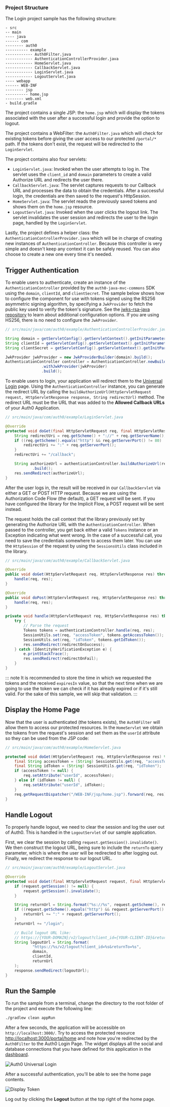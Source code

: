### Project Structure

The Login project sample has the following structure:

```text
- src
-- main
---- java
------ com
-------- auth0
---------- example
------------ Auth0Filter.java
------------ AuthenticationControllerProvider.java
------------ HomeServlet.java
------------ CallbackServlet.java
------------ LoginServlet.java
------------ LogoutServlet.java
---- webapp
------ WEB-INF
-------- jsp
---------- home.jsp
-------- web.xml
- build.gradle
```

The project contains a single JSP: the `home.jsp` which will display the tokens associated with the user after a successful login and provide the option to logout.

The project contains a WebFilter: the `Auth0Filter.java` which will check for existing tokens before giving the user access to our protected `/portal/*` path. If the tokens don't exist, the request will be redirected to the `LoginServlet`.

The project contains also four servlets:
- `LoginServlet.java`: Invoked when the user attempts to log in. The servlet uses the `client_id` and `domain` parameters to create a valid Authorize URL and redirects the user there.
- `CallbackServlet.java`: The servlet captures requests to our Callback URL and processes the data to obtain the credentials. After a successful login, the credentials are then saved to the request's HttpSession.
- `HomeServlet.java`: The servlet reads the previously saved tokens and shows them on the `home.jsp` resource.
- `LogoutServlet.java`: Invoked when the user clicks the logout link. The servlet invalidates the user session and redirects the user to the login page, handled by the `LoginServlet`.

Lastly, the project defines a helper class: the `AuthenticationControllerProvider.java` which will be in charge of creating new instances of `AuthenticationController`. Because this controller is very simple and doesn't keep any context it can be safely reused. You can also choose to create a new one every time it's needed.

## Trigger Authentication

To enable users to authenticate, create an instance of the `AuthenticationController` provided by the `auth0-java-mvc-commons` SDK using the `domain`, `clientId`, and `clientSecret`.  The sample below shows how to configure the component for use with tokens signed using the RS256 asymmetric signing algorithm, by specifying a `JwkProvider` to fetch the public key used to verify the token's signature. See the [jwks-rsa-java repository](https://github.com/auth0/jwks-rsa-java) to learn about additional configuration options. If you are using HS256, there is no need to configure the `JwkProvider`. 

```java
// src/main/java/com/auth0/example/AuthenticationControllerProvider.java

String domain = getServletConfig().getServletContext().getInitParameter("com.auth0.domain");
String clientId = getServletConfig().getServletContext().getInitParameter("com.auth0.clientId");
String clientSecret = getServletConfig().getServletContext().getInitParameter("com.auth0.clientSecret");

JwkProvider jwkProvider = new JwkProviderBuilder(domain).build();
AuthenticationController controller = AuthenticationController.newBuilder(domain, clientId, clientSecret)
                .withJwkProvider(jwkProvider)
                .build();
```

To enable users to login, your application will redirect them to the [Universal Login](https://auth0.com/docs/universal-login) page. Using the `AuthenticationController` instance, you can generate the redirect URL by calling the `buildAuthorizeUrl(HttpServletRequest request, HttpServletResponse response, String redirectUrl)` method. The redirect URL must be the URL that was added to the **Allowed Callback URLs** of your Auth0 Application.

```java
// src/main/java/com/auth0/example/LoginServlet.java

@Override
protected void doGet(final HttpServletRequest req, final HttpServletResponse res) throws ServletException, IOException {
    String redirectUri = req.getScheme() + "://" + req.getServerName();
    if ((req.getScheme().equals("http") && req.getServerPort() != 80) || (req.getScheme().equals("https") && req.getServerPort() != 443)) {
        redirectUri += ":" + req.getServerPort();
    }
    redirectUri += "/callback";

    String authorizeUrl = authenticationController.buildAuthorizeUrl(req, res, redirectUri)
            .build();
    res.sendRedirect(authorizeUrl);
}
```

After the user logs in, the result will be received in our `CallbackServlet` via either a GET or POST HTTP request. Because we are using the Authorization Code Flow (the default), a GET request will be sent. If you have configured the library for the Implicit Flow, a POST request will be sent instead.

The request holds the call context that the library previously set by generating the Authorize URL with the `AuthenticationController`. When passed to the controller, you get back either a valid `Tokens` instance or an Exception indicating what went wrong. In the case of a successful call, you need to save the credentials somewhere to access them later. You can use the `HttpSession` of the request by using the `SessionsUtils` class included in the library.

```java
// src/main/java/com/auth0/example/CallbackServlet.java

@Override
public void doGet(HttpServletRequest req, HttpServletResponse res) throws IOException, ServletException {
    handle(req, res);
}

@Override
public void doPost(HttpServletRequest req, HttpServletResponse res) throws IOException, ServletException {
    handle(req, res);
}

private void handle(HttpServletRequest req, HttpServletResponse res) throws IOException {
    try {
        // Parse the request
        Tokens tokens = authenticationController.handle(req, res);
        SessionUtils.set(req, "accessToken", tokens.getAccessToken());
        SessionUtils.set(req, "idToken", tokens.getIdToken());
        res.sendRedirect(redirectOnSuccess);
    } catch (IdentityVerificationException e) {
        e.printStackTrace();
        res.sendRedirect(redirectOnFail);
    }
}
```

::: note
It is recommended to store the time in which we requested the tokens and the received `expiresIn` value, so that the next time when we are going to use the token we can check if it has already expired or if it's still valid. For the sake of this sample, we will skip that validation.
:::

## Display the Home Page

Now that the user is authenticated (the tokens exists), the `Auth0Filter` will allow them to access our protected resources. In the `HomeServlet` we obtain the tokens from the request's session and set them as the `userId` attribute so they can be used from the JSP code:

```java
// src/main/java/com/auth0/example/HomeServlet.java

protected void doGet(HttpServletRequest req, HttpServletResponse res) throws ServletException, IOException {
    final String accessToken = (String) SessionUtils.get(req, "accessToken");
    final String idToken = (String) SessionUtils.get(req, "idToken");
    if (accessToken != null) {
        req.setAttribute("userId", accessToken);
    } else if (idToken != null) {
        req.setAttribute("userId", idToken);
    }
    req.getRequestDispatcher("/WEB-INF/jsp/home.jsp").forward(req, res);
}
```

## Handle Logout

To properly handle logout, we need to clear the session and log the user out of Auth0. This is handled in the `LogoutServlet` of our sample application.

First, we clear the session by calling `request.getSession().invalidate()`. We then construct the logout URL, being sure to include the `returnTo` query parameter, which is where the user will be redirected to after logging out. Finally, we redirect the response to our logout URL.


```java
// src/main/java/com/auth0/example/LogoutServlet.java

@Override
protected void doGet(final HttpServletRequest request, final HttpServletResponse response) throws ServletException, IOException {
    if (request.getSession() != null) {
        request.getSession().invalidate();
    }

    String returnUrl = String.format("%s://%s", request.getScheme(), request.getServerName());
    if ((request.getScheme().equals("http") && request.getServerPort() != 80) || (request.getScheme().equals("https") && request.getServerPort() != 443)) {
        returnUrl += ":" + request.getServerPort();
    }
    returnUrl += "/login";

    // Build logout URL like:
    // https://{YOUR-DOMAIN}/v2/logout?client_id={YOUR-CLIENT-ID}&returnTo=http://localhost:3000/login
    String logoutUrl = String.format(
            "https://%s/v2/logout?client_id=%s&returnTo=%s",
            domain,
            clientId,
            returnUrl
    );
    response.sendRedirect(logoutUrl);
}
```

## Run the Sample

To run the sample from a terminal, change the directory to the root folder of the project and execute the following line:

```bash
./gradlew clean appRun
```

After a few seconds, the application will be accessible on `http://localhost:3000/`. Try to access the protected resource [http://localhost:3000/portal/home](http://localhost:3000/portal/home) and note how you're redirected by the `Auth0Filter` to the Auth0 Login Page. The widget displays all the social and database connections that you have defined for this application in the [dashboard](${manage_url}/#/).

![Auth0 Universal Login]( /media/articles/angularjs/universal-login.png)

After a successful authentication, you'll be able to see the home page contents.

![Display Token](/media/articles/java/display-token.png)

Log out by clicking the **Logout** button at the top right of the home page.
